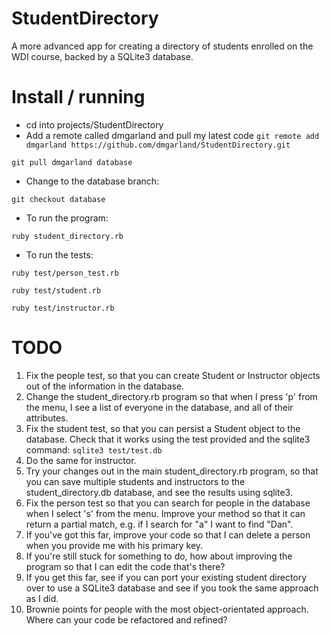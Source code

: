 StudentDirectory
================

A more advanced app for creating a directory of students enrolled on the WDI course, backed by a SQLite3 database.

# Install / running

* cd into projects/StudentDirectory
* Add a remote called dmgarland and pull my latest code
```git remote add dmgarland https://github.com/dmgarland/StudentDirectory.git```

```git pull dmgarland database```
* Change to the database branch:

```git checkout database```
* To run the program: 

```ruby student_directory.rb```
* To run the tests:
 
```ruby test/person_test.rb```

```ruby test/student.rb```

```ruby test/instructor.rb```

# TODO
1. Fix the people test, so that you can create Student or Instructor objects out of the information in the database.
2. Change the student_directory.rb program so that when I press 'p' from the menu, I see a list of everyone in the database, and all of their attributes.
3. Fix the student test, so that you can persist a Student object to the database. Check that it works using the test provided and the sqlite3 command:
```sqlite3 test/test.db```
4. Do the same for instructor.
5. Try your changes out in the main student_directory.rb program, so that you can save multiple students and instructors to the student_directory.db database, and see the results using sqlite3.
6. Fix the person test so that you can search for people in the database when I select 's' from the menu. Improve your method so that it can return a partial match, e.g. if I search for "a" I want to find "Dan".
7. If you've got this far, improve your code so that I can delete a person when you provide me with his primary key. 
8. If you're still stuck for something to do, how about improving the program so that I can edit the code that's there?
9. If you get this far, see if you can port your existing student directory over to use a SQLite3 database and see if you took the same approach as I did.
10. Brownie points for people with the most object-orientated approach. Where can your code be refactored and refined?
